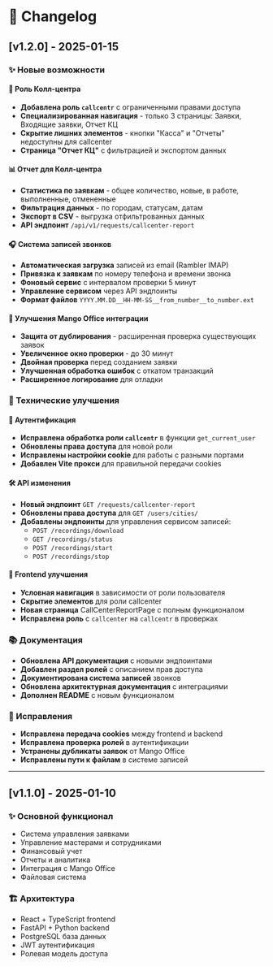 # 📝 Changelog

## [v1.2.0] - 2025-01-15

### ✨ Новые возможности

#### 👥 Роль Колл-центра
- **Добавлена роль `callcentr`** с ограниченными правами доступа
- **Специализированная навигация** - только 3 страницы: Заявки, Входящие заявки, Отчет КЦ
- **Скрытие лишних элементов** - кнопки "Касса" и "Отчеты" недоступны для callcenter
- **Страница "Отчет КЦ"** с фильтрацией и экспортом данных

#### 📊 Отчет для Колл-центра
- **Статистика по заявкам** - общее количество, новые, в работе, выполненные, отмененные
- **Фильтрация данных** - по городам, статусам, датам
- **Экспорт в CSV** - выгрузка отфильтрованных данных
- **API эндпоинт** `/api/v1/requests/callcenter-report`

#### 🎧 Система записей звонков
- **Автоматическая загрузка** записей из email (Rambler IMAP)
- **Привязка к заявкам** по номеру телефона и времени звонка
- **Фоновый сервис** с интервалом проверки 5 минут
- **Управление сервисом** через API эндпоинты
- **Формат файлов** `YYYY.MM.DD__HH-MM-SS__from_number__to_number.ext`

#### 🔧 Улучшения Mango Office интеграции
- **Защита от дублирования** - расширенная проверка существующих заявок
- **Увеличенное окно проверки** - до 30 минут
- **Двойная проверка** перед созданием заявки
- **Улучшенная обработка ошибок** с откатом транзакций
- **Расширенное логирование** для отладки

### 🔧 Технические улучшения

#### 🔐 Аутентификация
- **Исправлена обработка роли `callcentr`** в функции `get_current_user`
- **Обновлены права доступа** для новой роли
- **Исправлены настройки cookie** для работы с разными портами
- **Добавлен Vite прокси** для правильной передачи cookies

#### 🛠️ API изменения
- **Новый эндпоинт** `GET /requests/callcenter-report`
- **Обновлены права доступа** для `GET /users/cities/`
- **Добавлены эндпоинты** для управления сервисом записей:
  - `POST /recordings/download`
  - `GET /recordings/status`
  - `POST /recordings/start`
  - `POST /recordings/stop`

#### 📱 Frontend улучшения
- **Условная навигация** в зависимости от роли пользователя
- **Скрытие элементов** для роли callcenter
- **Новая страница** CallCenterReportPage с полным функционалом
- **Исправлена роль** с `callcenter` на `callcentr` в проверках

### 📚 Документация
- **Обновлена API документация** с новыми эндпоинтами
- **Добавлен раздел ролей** с описанием прав доступа
- **Документирована система записей** звонков
- **Обновлена архитектурная документация** с интеграциями
- **Дополнен README** с новым функционалом

### 🐛 Исправления
- **Исправлена передача cookies** между frontend и backend
- **Исправлена проверка ролей** в аутентификации
- **Устранены дубликаты заявок** от Mango Office
- **Исправлены пути к файлам** в системе записей

---

## [v1.1.0] - 2025-01-10

### ✨ Основной функционал
- Система управления заявками
- Управление мастерами и сотрудниками
- Финансовый учет
- Отчеты и аналитика
- Интеграция с Mango Office
- Файловая система

### 🏗️ Архитектура
- React + TypeScript frontend
- FastAPI + Python backend
- PostgreSQL база данных
- JWT аутентификация
- Ролевая модель доступа 